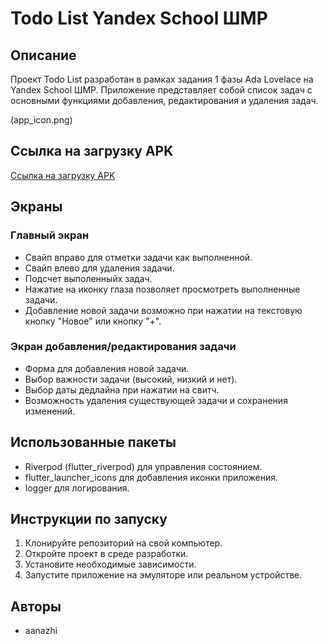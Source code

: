 # Todo List Yandex School ШМР

## Описание
Проект Todo List разработан в рамках задания 1 фазы Ada Lovelace на Yandex School ШМР. Приложение представляет собой список задач с основными функциями добавления, редактирования и удаления задач.

(app_icon.png)

## Ссылка на загрузку APK
[Ссылка на загрузку APK](https://drive.google.com/drive/folders/1hYPP6himZ4ATtqFptFuLJqauGp4bg3lD?usp=sharing)

## Экраны
### Главный экран
- Свайп вправо для отметки задачи как выполненной.
- Свайп влево для удаления задачи.
- Подсчет выполенныйх задач.
- Нажатие на иконку глаза позволяет просмотреть выполненные задачи.
- Добавление новой задачи возможно при нажатии на текстовую кнопку "Новое" или кнопку "+".

### Экран добавления/редактирования задачи
- Форма для добавления новой задачи.
- Выбор важности задачи (высокий, низкий и нет).
- Выбор даты дедлайна при нажатии на свитч.
- Возможность удаления существующей задачи и сохранения изменений.

## Использованные пакеты
- Riverpod (flutter_riverpod) для управления состоянием.
- flutter_launcher_icons для добавления иконки приложения.
- logger для логирования.

## Инструкции по запуску
1. Клонируйте репозиторий на свой компьютер.
2. Откройте проект в среде разработки.
3. Установите необходимые зависимости.
4. Запустите приложение на эмуляторе или реальном устройстве.

## Авторы
- aanazhi
